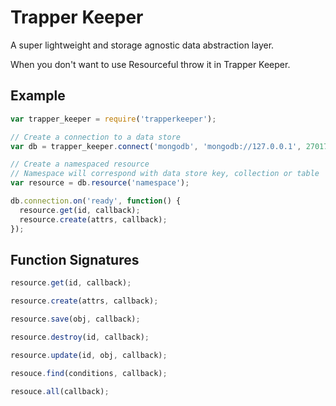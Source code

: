 Trapper Keeper
==============

A super lightweight and storage agnostic data abstraction layer. 

When you don't want to use Resourceful throw it in Trapper Keeper.

## Example

``` js
var trapper_keeper = require('trapperkeeper');

// Create a connection to a data store
var db = trapper_keeper.connect('mongodb', 'mongodb://127.0.0.1', 27017, { database: 'awesome' });

// Create a namespaced resource
// Namespace will correspond with data store key, collection or table
var resource = db.resource('namespace');

db.connection.on('ready', function() {
  resource.get(id, callback);
  resource.create(attrs, callback);
});
```

## Function Signatures

``` js
resource.get(id, callback);

resource.create(attrs, callback);

resource.save(obj, callback);

resource.destroy(id, callback);

resource.update(id, obj, callback);

resouce.find(conditions, callback);

resouce.all(callback);
```